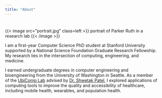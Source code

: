 ```yaml
---
title: "About"
---
```


#

{{< image src="portrait.jpg" class=left >}}
  portrait of Parker Ruth in a research lab
{{< /image >}}

I am a first-year Computer Science PhD student at Stanford University supported by a National Science Foundation Graduate Research Fellowship. My research lies in the intersection of computing, engineering, and medicine.

I earned  undergraduate degrees in computer engineering and bioengineering from the University of Washington in Seattle. As a member of the [UbiComp Lab](https://ubicomplab.cs.washington.edu/) advised by [Dr. Shwetak Patel](https://ubicomplab.cs.washington.edu/members/), I explored applications of computing tools to improve the quality and accessibility of healthcare, including mobile health, wearables, and population health.

<!-- Outside of my research, I enjoy Bossa Nova, languages, vim, kürtőskalács, LaTeX, and whistling to myself. I hold a 2nd dan black belt in Tae Kwon Do. -->

